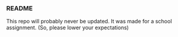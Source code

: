 ### README

This repo will probably never be updated. It was made for a school assignment. (So, please lower your expectations)
